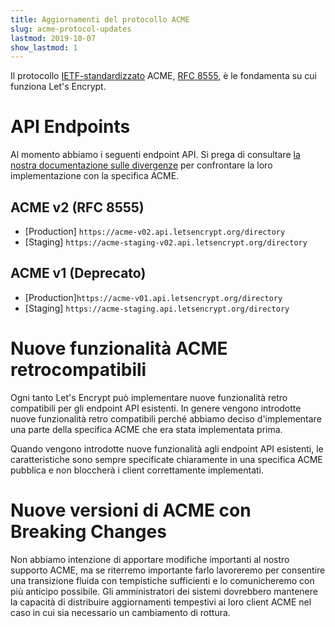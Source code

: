 ```yaml
---
title: Aggiornamenti del protocollo ACME
slug: acme-protocol-updates
lastmod: 2019-10-07
show_lastmod: 1
---
```



Il protocollo [IETF-standardizzato](https://letsencrypt.org/2019/03/11/acme-protocol-ietf-standard.html) ACME, [RFC 8555](https://datatracker.ietf.org/doc/rfc8555/), è le fondamenta su cui funziona Let's Encrypt.

# API Endpoints

Al momento abbiamo i seguenti endpoint API. Si prega di consultare [la nostra documentazione sulle divergenze](https://github.com/letsencrypt/boulder/blob/master/docs/acme-divergences.md) per confrontare la loro implementazione con la specifica ACME.

## ACME v2 (RFC 8555)

* [Production] `https://acme-v02.api.letsencrypt.org/directory`
* [Staging] `https://acme-staging-v02.api.letsencrypt.org/directory`

## ACME v1 (Deprecato)

* [Production]`https://acme-v01.api.letsencrypt.org/directory`
* [Staging] `https://acme-staging.api.letsencrypt.org/directory`

# Nuove funzionalità ACME retrocompatibili

Ogni tanto Let's Encrypt può implementare nuove funzionalità retro compatibili per gli endpoint API esistenti. In genere vengono introdotte nuove funzionalità retro compatibili perché abbiamo deciso d'implementare una parte della specifica ACME che era stata implementata prima.

Quando vengono introdotte nuove funzionalità agli endpoint API esistenti, le caratteristiche sono sempre specificate chiaramente in una specifica ACME pubblica e non bloccherà i client correttamente implementati.

# Nuove versioni di ACME con Breaking Changes

Non abbiamo intenzione di apportare modifiche importanti al nostro supporto ACME, ma se riterremo importante farlo lavoreremo per consentire una transizione fluida con tempistiche sufficienti e lo comunicheremo con più anticipo possibile. Gli amministratori dei sistemi dovrebbero mantenere la capacità di distribuire aggiornamenti tempestivi ai loro client ACME nel caso in cui sia necessario un cambiamento di rottura.
